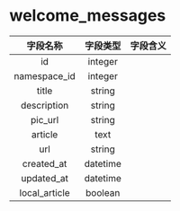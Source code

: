# welcome_messages

| 字段名称 | 字段类型 | 字段含义 |
| :-----: | :-----: | :-----: 
| id | integer |  |
| namespace_id | integer |  |
| title | string |  |
| description | string |  |
| pic_url | string |  |
| article | text |  |
| url | string |  |
| created_at | datetime |  |
| updated_at | datetime |  |
| local_article | boolean |  |

